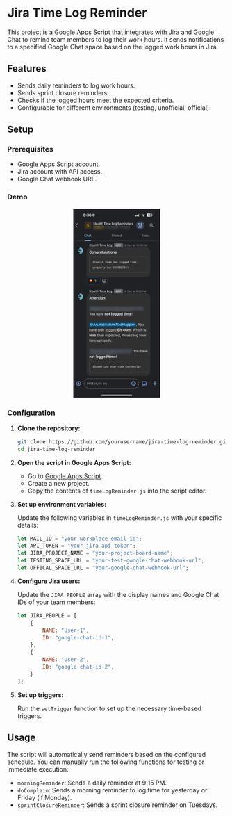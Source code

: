 # Jira Time Log Reminder

This project is a Google Apps Script that integrates with Jira and Google Chat to remind team members to log their work hours. It sends notifications to a specified Google Chat space based on the logged work hours in Jira.

## Features

- Sends daily reminders to log work hours.
- Sends sprint closure reminders.
- Checks if the logged hours meet the expected criteria.
- Configurable for different environments (testing, unofficial, official).

## Setup

### Prerequisites

- Google Apps Script account.
- Jira account with API access.
- Google Chat webhook URL.

### Demo
<p align='center'><img src="assets/demo.png" width=200 class='center'></p>

### Configuration

1. **Clone the repository:**

    ```sh
    git clone https://github.com/yourusername/jira-time-log-reminder.git
    cd jira-time-log-reminder
    ```

2. **Open the script in Google Apps Script:**

    - Go to [Google Apps Script](https://script.google.com/).
    - Create a new project.
    - Copy the contents of `timeLogReminder.js` into the script editor.

3. **Set up environment variables:**

    Update the following variables in `timeLogReminder.js` with your specific details:

    ```javascript
    let MAIL_ID = "your-workplace-email-id";
    let API_TOKEN = "your-jira-api-token";
    let JIRA_PROJECT_NAME = "your-project-board-name";
    let TESTING_SPACE_URL = "your-test-google-chat-webhook-url";
    let OFFICAL_SPACE_URL = "your-google-chat-webhook-url";
    ```

4. **Configure Jira users:**

    Update the `JIRA_PEOPLE` array with the display names and Google Chat IDs of your team members:

    ```javascript
    let JIRA_PEOPLE = [
        {
            NAME: "User-1",
            ID: "google-chat-id-1",
        },
        {
            NAME: "User-2",
            ID: "google-chat-id-2",
        }
    ];
    ```

5. **Set up triggers:**

    Run the `setTrigger` function to set up the necessary time-based triggers.

## Usage

The script will automatically send reminders based on the configured schedule. You can manually run the following functions for testing or immediate execution:

- `morningReminder`: Sends a daily reminder at 9:15 PM.
- `doComplain`: Sends a morning reminder to log time for yesterday or Friday (if Monday).
- `sprintClosureReminder`: Sends a sprint closure reminder on Tuesdays.
